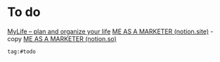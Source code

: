 # To do

[MyLife – plan and organize your life](https://mylife.tech/en)
[ME AS A MARKETER (notion.site)](https://tigers-holding.notion.site/ME-AS-A-MARKETER-74cebf2316eb4ebe9779dac55d33f424) - copy [ME AS A MARKETER (notion.so)](https://www.notion.so/pawellipowczan/ME-AS-A-MARKETER-5d9f49789e1d473680960ea3c7ac5400)


```query
tag:#todo
```